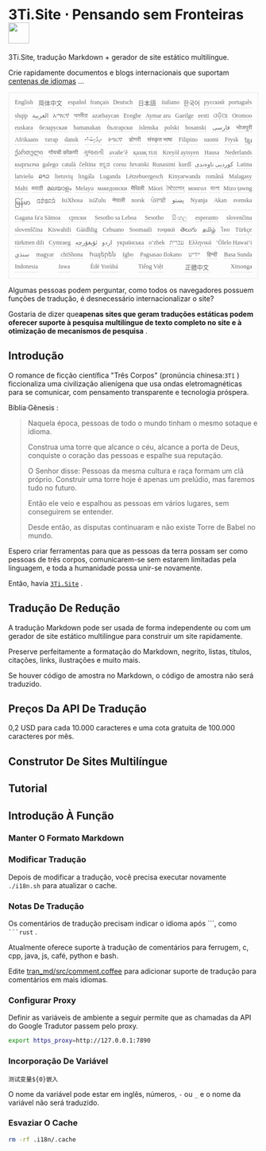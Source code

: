 <h1 style="justify-content:space-between">3Ti.Site ⋅ Pensando sem Fronteiras <img src="//i-01.eu.org/3Ti/logo.svg" style="user-select:none;margin-top:-1px;width:42px"></h1>

3Ti.Site, tradução Markdown + gerador de site estático multilíngue.

Crie rapidamente documentos e blogs internacionais que suportam [centenas de idiomas](https://github.com/i18n-site/node/blob/main/lang/src/index.js) ...

<pre class="langli" style="display:flex;flex-wrap:wrap;background:transparent;border:1px solid #eee;font-size:12px;box-shadow:0 0 3px inset #eee;padding:12px 5px 4px 12px;justify-content:space-between;"><style>pre.langli i{font-weight:300;font-family:s;margin-right:7px;margin-bottom:8px;font-style:normal;color:#666;border-bottom:1px dashed #ccc;}</style><i>English</i><i> 简体中文 </i><i>español</i><i>français</i><i>Deutsch</i><i> 日本語 </i><i>italiano</i><i>한국어</i><i>русский</i><i>português</i><i>shqip</i><i>‫العربية‬</i><i>አማርኛ</i><i>অসমীয়া</i><i>azərbaycan</i><i>Eʋegbe</i><i>Aymar aru</i><i>Gaeilge</i><i>eesti</i><i>ଓଡ଼ିଆ</i><i>Oromoo</i><i>euskara</i><i>беларуская</i><i>bamanakan</i><i>български</i><i>íslenska</i><i>polski</i><i>bosanski</i><i>‫فارسی‬</i><i>भोजपुरी</i><i>Afrikaans</i><i>татар</i><i>dansk</i><i>‫ދިވެހިބަސް‬</i><i>ትግርኛ</i><i>डोगरी</i><i>संस्कृत भाषा</i><i>Filipino</i><i>suomi</i><i>Frysk</i><i>ខ្មែរ</i><i>ქართული</i><i>गोंयची कोंकणी</i><i>ગુજરાતી</i><i>avañe’ẽ</i><i>қазақ тілі</i><i>Kreyòl ayisyen</i><i>Hausa</i><i>Nederlands</i><i>кыргызча</i><i>galego</i><i>català</i><i>čeština</i><i>ಕನ್ನಡ</i><i>corsu</i><i>hrvatski</i><i>Runasimi</i><i>kurdî</i><i>‫کوردیی ناوەندی‬</i><i>Latina</i><i>latviešu</i><i>ລາວ</i><i>lietuvių</i><i>lingála</i><i>Luganda</i><i>Lëtzebuergesch</i><i>Kinyarwanda</i><i>română</i><i>Malagasy</i><i>Malti</i><i>मराठी</i><i>മലയാളം</i><i>Melayu</i><i>македонски</i><i>मैथिली</i><i>Māori</i><i>মৈতৈলোন্</i><i>монгол</i><i>বাংলা</i><i>Mizo ṭawng</i><i>မြန်မာ</i><i>𞄀𞄄𞄰𞄩𞄍𞄜𞄰</i><i>IsiXhosa</i><i>isiZulu</i><i>नेपाली</i><i>norsk</i><i>ਪੰਜਾਬੀ</i><i>‫پښتو‬</i><i>Nyanja</i><i>Akan</i><i>svenska</i><i>Gagana fa'a Sāmoa</i><i>српски</i><i>Sesotho sa Leboa</i><i>Sesotho</i><i>සිංහල</i><i>esperanto</i><i>slovenčina</i><i>slovenščina</i><i>Kiswahili</i><i>Gàidhlig</i><i>Cebuano</i><i>Soomaali</i><i>тоҷикӣ</i><i>తెలుగు</i><i>தமிழ்</i><i>ไทย</i><i>Türkçe</i><i>türkmen dili</i><i>Cymraeg</i><i>‫ئۇيغۇرچە‬</i><i>‫اردو‬</i><i>українська</i><i>o‘zbek</i><i>‫עברית‬</i><i>Ελληνικά</i><i>ʻŌlelo Hawaiʻi</i><i>‫سنڌي‬</i><i>magyar</i><i>chiShona</i><i>հայերեն</i><i>Igbo</i><i>Pagsasao Ilokano</i><i>‫ייִדיש‬</i><i>हिन्दी</i><i>Basa Sunda</i><i>Indonesia</i><i>Jawa</i><i>Èdè Yorùbá</i><i>Tiếng Việt</i><i> 正體中文 </i><i>Xitsonga</i></pre>

Algumas pessoas podem perguntar, como todos os navegadores possuem funções de tradução, é desnecessário internacionalizar o site?

Gostaria de dizer que**apenas sites que geram traduções estáticas podem oferecer suporte à pesquisa multilíngue de texto completo no site e à otimização de mecanismos de pesquisa** .

## Introdução

O romance de ficção científica &quot;Três Corpos&quot; (pronúncia chinesa:`3Tǐ` ) ficcionaliza uma civilização alienígena que usa ondas eletromagnéticas para se comunicar, com pensamento transparente e tecnologia próspera.

Bíblia·Gênesis :

> Naquela época, pessoas de todo o mundo tinham o mesmo sotaque e idioma.
>
> Construa uma torre que alcance o céu, alcance a porta de Deus, conquiste o coração das pessoas e espalhe sua reputação.
>
> O Senhor disse: Pessoas da mesma cultura e raça formam um clã próprio. Construir uma torre hoje é apenas um prelúdio, mas faremos tudo no futuro.
>
> Então ele veio e espalhou as pessoas em vários lugares, sem conseguirem se entender.
>
> Desde então, as disputas continuaram e não existe Torre de Babel no mundo.

Espero criar ferramentas para que as pessoas da terra possam ser como pessoas de três corpos, comunicarem-se sem estarem limitadas pela linguagem, e toda a humanidade possa unir-se novamente.

Então, havia [`3Ti.Site`](//3Ti.Site) .

## Tradução De Redução

A tradução Markdown pode ser usada de forma independente ou com um gerador de site estático multilíngue para construir um site rapidamente.

Preserve perfeitamente a formatação do Markdown, negrito, listas, títulos, citações, links, ilustrações e muito mais.

Se houver código de amostra no Markdown, o código de amostra não será traduzido.

## Preços Da API De Tradução

0,2 USD para cada 10.000 caracteres e uma cota gratuita de 100.000 caracteres por mês.

## Construtor De Sites Multilíngue

## Tutorial

## Introdução À Função

### Manter O Formato Markdown

### Modificar Tradução

Depois de modificar a tradução, você precisa executar novamente `./i18n.sh` para atualizar o cache.

### Notas De Tradução

Os comentários de tradução precisam indicar o idioma após \```, como ` ```rust` .

Atualmente oferece suporte à tradução de comentários para ferrugem, c, cpp, java, js, café, python e bash.

Edite [tran_md/src/comment.coffee](https://github.com/i18n-site/node/blob/main/tran_md/src/comment.coffee) para adicionar suporte de tradução para comentários em mais idiomas.

### Configurar Proxy

Definir as variáveis ​​de ambiente a seguir permite que as chamadas da API do Google Tradutor passem pelo proxy.

```bash
export https_proxy=http://127.0.0.1:7890
```

### Incorporação De Variável

```
测试变量${0}嵌入
```

O nome da variável pode estar em inglês, números, `-` ou `_` e o nome da variável não será traduzido.

### Esvaziar O Cache

```bash
rm -rf .i18n/.cache
```
